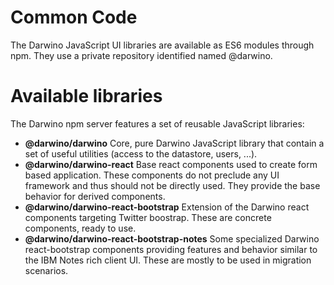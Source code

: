 # Common Code
The Darwino JavaScript UI libraries are available as ES6 modules through npm. They use a private repository identified named @darwino.

# Available libraries
The Darwino npm server features a set of reusable JavaScript libraries:

- **@darwino/darwino**
Core, pure Darwino JavaScript library that contain a set of useful utilities (access to the datastore, users, ...).
- **@darwino/darwino-react**
Base react components used to create form based application. These components do not preclude any UI framework and thus should not be directly used. They provide the base behavior for derived components.
- **@darwino/darwino-react-bootstrap**
Extension of the Darwino react components targeting Twitter boostrap. These are concrete components, ready to use.
- **@darwino/darwino-react-bootstrap-notes**
Some specialized Darwino react-bootstrap components providing features and behavior similar to the IBM Notes rich client UI. These are mostly to be used in migration scenarios.

